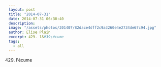 ```yaml
---
layout: post
title: "2014-07-31"
date: 2014-07-31 06:30:40
description: 
image: "/assets/photos/201407/82dace4dff2c9a3260e4e2734de67c94.jpg"
author: Elise Plain
excerpt: 429. l&#39;écume
tags: 
  - all
---
```


429. l&#39;écume
<p></p>
